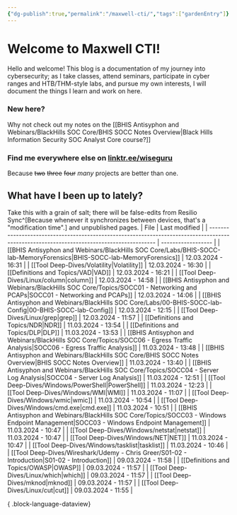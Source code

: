 ```yaml
---
{"dg-publish":true,"permalink":"/maxwell-cti/","tags":["gardenEntry"]}
---
```


# Welcome to Maxwell CTI!

Hello and welcome! This blog is a documentation of my journey into cybersecurity; as I take classes, attend seminars, participate in cyber ranges and HTB/THM-style labs, and pursue my own interests, I will document the things I learn and work on here.

### New here?
Why not check out my notes on the [[BHIS Antisyphon and Webinars/BlackHills SOC Core/BHIS SOCC Notes Overview\|Black Hills Information Security SOC Analyst Core course?]]


### Find me everywhere else on [linktr.ee/wiseguru](https://linktr.ee/wiseguru)
Because ~~two~~ ~~three~~ ~~four~~ *many* projects are better than one.


## What have I been up to lately?
Take this with a grain of salt; there will be false-edits from Resilio Sync^[Because whenever it synchronizes between devices, that's a "modification time".] and unpublished pages.
| File                                                                                                                                      | Last modified      |
| ----------------------------------------------------------------------------------------------------------------------------------------- | ------------------ |
| [[BHIS Antisyphon and Webinars/BlackHills SOC Core/Labs/BHIS-SOCC-lab-MemoryForensics\|BHIS-SOCC-lab-MemoryForensics]]                 | 12.03.2024 - 16:31 |
| [[Tool Deep-Dives/Volatility\|Volatility]]                                                                                             | 12.03.2024 - 16:30 |
| [[Definitions and Topics/VAD\|VAD]]                                                                                                    | 12.03.2024 - 16:21 |
| [[Tool Deep-Dives/Linux/column\|column]]                                                                                               | 12.03.2024 - 14:58 |
| [[BHIS Antisyphon and Webinars/BlackHills SOC Core/Topics/SOCC01 - Networking and PCAPs\|SOCC01 - Networking and PCAPs]]               | 12.03.2024 - 14:06 |
| [[BHIS Antisyphon and Webinars/BlackHills SOC Core/Labs/00-BHIS-SOCC-lab-Config\|00-BHIS-SOCC-lab-Config]]                             | 12.03.2024 - 12:15 |
| [[Tool Deep-Dives/Linux/grep\|grep]]                                                                                                   | 12.03.2024 - 11:57 |
| [[Definitions and Topics/NDR\|NDR]]                                                                                                    | 11.03.2024 - 13:54 |
| [[Definitions and Topics/DLP\|DLP]]                                                                                                    | 11.03.2024 - 13:53 |
| [[BHIS Antisyphon and Webinars/BlackHills SOC Core/Topics/SOCC06 - Egress Traffic Analysis\|SOCC06 - Egress Traffic Analysis]]         | 11.03.2024 - 13:48 |
| [[BHIS Antisyphon and Webinars/BlackHills SOC Core/BHIS SOCC Notes Overview\|BHIS SOCC Notes Overview]]                                | 11.03.2024 - 13:40 |
| [[BHIS Antisyphon and Webinars/BlackHills SOC Core/Topics/SOCC04 - Server Log Analysis\|SOCC04 - Server Log Analysis]]                 | 11.03.2024 - 12:51 |
| [[Tool Deep-Dives/Windows/PowerShell\|PowerShell]]                                                                                     | 11.03.2024 - 12:23 |
| [[Tool Deep-Dives/Windows/WMI\|WMI]]                                                                                                   | 11.03.2024 - 11:07 |
| [[Tool Deep-Dives/Windows/wmic\|wmic]]                                                                                                 | 11.03.2024 - 10:54 |
| [[Tool Deep-Dives/Windows/cmd.exe\|cmd.exe]]                                                                                           | 11.03.2024 - 10:51 |
| [[BHIS Antisyphon and Webinars/BlackHills SOC Core/Topics/SOCC03 - Windows Endpoint Management\|SOCC03 - Windows Endpoint Management]] | 11.03.2024 - 10:47 |
| [[Tool Deep-Dives/Windows/netstat\|netstat]]                                                                                           | 11.03.2024 - 10:47 |
| [[Tool Deep-Dives/Windows/NET\|NET]]                                                                                                   | 11.03.2024 - 10:47 |
| [[Tool Deep-Dives/Windows/tasklist\|tasklist]]                                                                                         | 11.03.2024 - 10:46 |
| [[Tool Deep-Dives/Wireshark/Udemy - Chris Greer/S01-02 - Introduction\|S01-02 - Introduction]]                                         | 09.03.2024 - 11:58 |
| [[Definitions and Topics/OWASP\|OWASP]]                                                                                                | 09.03.2024 - 11:57 |
| [[Tool Deep-Dives/Linux/which\|which]]                                                                                                 | 09.03.2024 - 11:57 |
| [[Tool Deep-Dives/mknod\|mknod]]                                                                                                       | 09.03.2024 - 11:57 |
| [[Tool Deep-Dives/Linux/cut\|cut]]                                                                                                     | 09.03.2024 - 11:55 |

{ .block-language-dataview}
